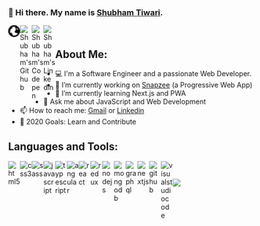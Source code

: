 ### 👋 Hi there. My name is [Shubham Tiwari](https://stiwari.netlify.app/).
<a href="https://stiwari.netlify.app/">
  <img align="left" alt="Shubham's Portfolio" width="24px" src="https://raw.githubusercontent.com/iconic/open-iconic/master/svg/globe.svg" />
</a>
<a href="https://github.com/stiwari-dev/">
  <img align="left" alt="Shubham's Github" width="24px" src="https://cdn.jsdelivr.net/npm/simple-icons@v3/icons/github.svg" />
</a>
<a href="https://codepen.io/stiwari-dev/">
  <img align="left" alt="Shubham's Codepen" width="24px" src="https://cdn.jsdelivr.net/npm/simple-icons@v3/icons/codepen.svg" />
</a>
<a href="https://linkedin.com/in/stiwari-dev/">
  <img align="left" alt="Shubham's Linkedin" width="24px" src="https://cdn.jsdelivr.net/npm/simple-icons@v3/icons/linkedin.svg" />
</a>

<br/>

## About Me:
- 💻 I'm a Software Engineer and a passionate Web Developer.
- 🔭 I’m currently working on [Snapzee](https://github.com/stiwari-dev/snapzee) (a Progressive Web App)
- 🌱 I’m currently learning Next.js and PWA
- 💬 Ask me about JavaScript and Web Development 
- 📫 How to reach me: [Gmail](shubham.tiwari1097@gmail.com) or [Linkedin](https://linkedin.com/in/stiwari-dev/)
- 🥅 2020 Goals: Learn and Contribute

## Languages and Tools:
<img align="left" alt="html5" width="24px" src="https://cdn.jsdelivr.net/npm/simple-icons@v3/icons/html5.svg" />
<img align="left" alt="css3" width="24px" src="https://cdn.jsdelivr.net/npm/simple-icons@v3/icons/css3.svg" />
<img align="left" alt="sass" width="24px" src="https://cdn.jsdelivr.net/npm/simple-icons@v3/icons/sass.svg" />
<img align="left" alt="javascript" width="24px" src="https://cdn.jsdelivr.net/npm/simple-icons@v3/icons/javascript.svg" />
<img align="left" alt="typescript" width="24px" src="https://cdn.jsdelivr.net/npm/simple-icons@v3/icons/typescript.svg" />
<img align="left" alt="angular" width="24px" src="https://cdn.jsdelivr.net/npm/simple-icons@v3/icons/angular.svg" />
<img align="left" alt="react" width="24px" src="https://cdn.jsdelivr.net/npm/simple-icons@v3/icons/react.svg" />
<img align="left" alt="redux" width="24px" src="https://cdn.jsdelivr.net/npm/simple-icons@v3/icons/redux.svg" />
<img align="left" alt="nodejs" width="24px" src="https://cdn.jsdelivr.net/npm/simple-icons@v3/icons/node-dot-js.svg" />
<img align="left" alt="mongodb" width="24px" src="https://cdn.jsdelivr.net/npm/simple-icons@v3/icons/mongodb.svg" />
<img align="left" alt="graphql" width="24px" src="https://cdn.jsdelivr.net/npm/simple-icons@v3/icons/graphql.svg" />
<img align="left" alt="nextjs" width="24px" src="https://cdn.jsdelivr.net/npm/simple-icons@v3/icons/next-dot-js.svg" />
<img align="left" alt="github" width="24px" src="https://cdn.jsdelivr.net/npm/simple-icons@v3/icons/github.svg" />
<img align="left" alt="visualstudiocode" width="24px" src="https://cdn.jsdelivr.net/npm/simple-icons@v3/icons/visualstudiocode.svg" />

<br/>
<br/>

<img align="center" src="https://github-readme-stats.vercel.app/api/top-langs/?username=stiwari-dev&theme=tokyonight&hide_langs_below=0&layout=compact" />
